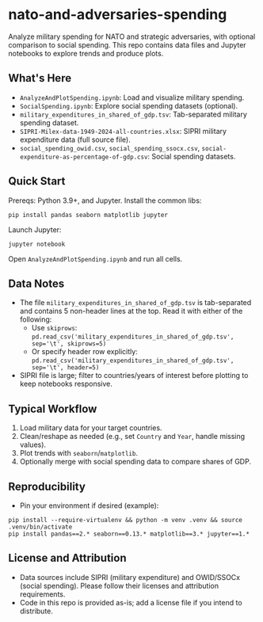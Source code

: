 # nato-and-adversaries-spending

Analyze military spending for NATO and strategic adversaries, with optional comparison to social spending. This repo contains data files and Jupyter notebooks to explore trends and produce plots.

## What's Here

- `AnalyzeAndPlotSpending.ipynb`: Load and visualize military spending.
- `SocialSpending.ipynb`: Explore social spending datasets (optional).
- `military_expenditures_in_shared_of_gdp.tsv`: Tab-separated military spending dataset.
- `SIPRI-Milex-data-1949-2024-all-countries.xlsx`: SIPRI military expenditure data (full source file).
- `social_spending_owid.csv`, `social_spending_ssocx.csv`, `social-expenditure-as-percentage-of-gdp.csv`: Social spending datasets.

## Quick Start

Prereqs: Python 3.9+, and Jupyter. Install the common libs:

```
pip install pandas seaborn matplotlib jupyter
```

Launch Jupyter:

```
jupyter notebook
```

Open `AnalyzeAndPlotSpending.ipynb` and run all cells.

## Data Notes

- The file `military_expenditures_in_shared_of_gdp.tsv` is tab-separated and contains 5 non-header lines at the top. Read it with either of the following:
  - Use `skiprows`: `pd.read_csv('military_expenditures_in_shared_of_gdp.tsv', sep='\t', skiprows=5)`
  - Or specify header row explicitly: `pd.read_csv('military_expenditures_in_shared_of_gdp.tsv', sep='\t', header=5)`
- SIPRI file is large; filter to countries/years of interest before plotting to keep notebooks responsive.

## Typical Workflow

1. Load military data for your target countries.
2. Clean/reshape as needed (e.g., set `Country` and `Year`, handle missing values).
3. Plot trends with `seaborn`/`matplotlib`.
4. Optionally merge with social spending data to compare shares of GDP.

## Reproducibility

- Pin your environment if desired (example):

```
pip install --require-virtualenv && python -m venv .venv && source .venv/bin/activate
pip install pandas==2.* seaborn==0.13.* matplotlib==3.* jupyter==1.*
```

## License and Attribution

- Data sources include SIPRI (military expenditure) and OWID/SSOCx (social spending). Please follow their licenses and attribution requirements.
- Code in this repo is provided as-is; add a license file if you intend to distribute.
